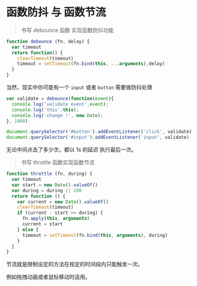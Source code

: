 # 函数防抖 与 函数节流

> 书写 debounce 函数 实现函数防抖功能

```javascript
function debounce (fn, delay) {
  var timeout
  return function() {
    clearTimeout(timeout)
    timeout = setTimeout(fn.bind(this, ...arguments),delay)
  }
}
```

当然，现实中你可能有一个 `input` 或者 `button` 需要做防抖处理

```javascript
var validate = debounce(function(event){
  console.log('validate event',event);
  console.log('this',this);
  console.log('change !', new Date);
}, 1000)

document.querySelector('#button').addEventListener('click', validate)
document.querySelector('#input').addEventListener('input', validate)
```

无论中间点击了多少次，都以 1s 的延迟 执行最后一次。

> 书写 throttle 函数实现函数节流

```javascript
function throttle (fn, during) {
  var timeout
  var start = new Date().valueOf()
  var during = during || 200
  return function () {
    var current = new Date().valueOf()
    clearTimeout(timeout)
    if (current - start >= during) {
      fn.apply(this, arguments)
      current = start
    } else {
      timeout = setTimeout(fn.bind(this, arguments), during)
    }
  }
}
```

节流就是限制设定的方法在规定的时间段内只能触发一次。

例如拖拽动画或者鼠标移动时适用。

